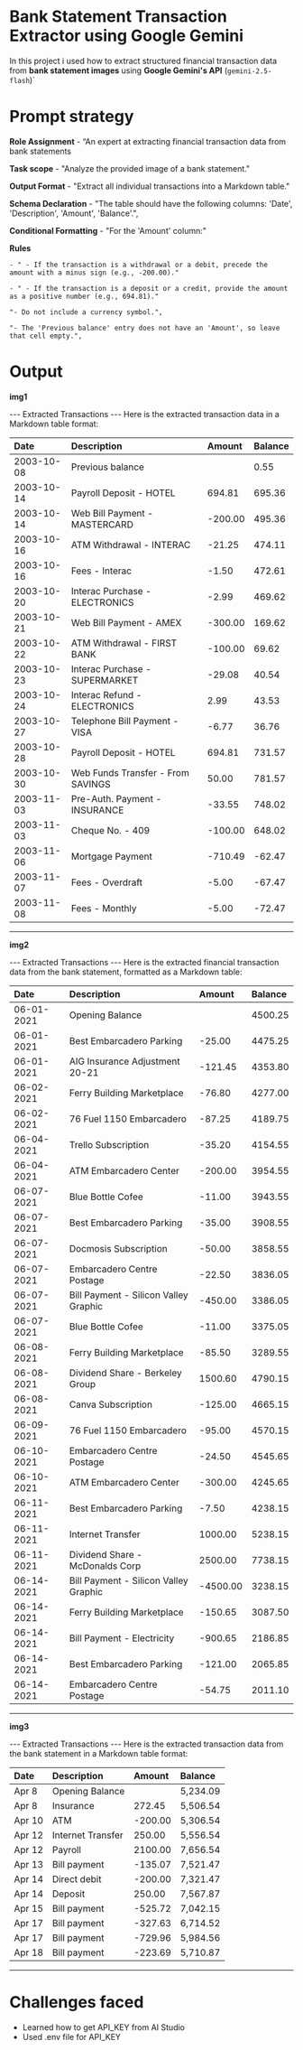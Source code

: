 # Bank Statement Transaction Extractor using Google Gemini

In this project i used how to extract structured financial transaction data from **bank statement images** using **Google Gemini's API** (`gemini-2.5-flash`)`

# Prompt strategy

**Role Assignment**
    - “An expert at extracting financial transaction data from bank statements

**Task scope**
    - "Analyze the provided image of a bank statement."

**Output Format**
    - "Extract all individual transactions into a Markdown table."

**Schema Declaration**
    - "The table should have the following columns: 'Date', 'Description', 'Amount', 'Balance'.",

**Conditional Formatting**
    - "For the 'Amount' column:"

**Rules**

    - " - If the transaction is a withdrawal or a debit, precede the amount with a minus sign (e.g., -200.00)."

    - " - If the transaction is a deposit or a credit, provide the amount as a positive number (e.g., 694.81)."

    "- Do not include a currency symbol.",

    "- The 'Previous balance' entry does not have an 'Amount', so leave that cell empty.",


# Output
**img1**

--- Extracted Transactions ---
Here is the extracted transaction data in a Markdown table format:

| Date       | Description                       | Amount  | Balance |
| :--------- | :-------------------------------- | :------ | :------ |
| 2003-10-08 | Previous balance                  |         | 0.55    |
| 2003-10-14 | Payroll Deposit - HOTEL           | 694.81  | 695.36  |
| 2003-10-14 | Web Bill Payment - MASTERCARD     | -200.00 | 495.36  |
| 2003-10-16 | ATM Withdrawal - INTERAC          | -21.25  | 474.11  |
| 2003-10-16 | Fees - Interac                    | -1.50   | 472.61  |
| 2003-10-20 | Interac Purchase - ELECTRONICS    | -2.99   | 469.62  |
| 2003-10-21 | Web Bill Payment - AMEX           | -300.00 | 169.62  |
| 2003-10-22 | ATM Withdrawal - FIRST BANK       | -100.00 | 69.62   |
| 2003-10-23 | Interac Purchase - SUPERMARKET    | -29.08  | 40.54   |
| 2003-10-24 | Interac Refund - ELECTRONICS      | 2.99    | 43.53   |
| 2003-10-27 | Telephone Bill Payment - VISA     | -6.77   | 36.76   |
| 2003-10-28 | Payroll Deposit - HOTEL           | 694.81  | 731.57  |
| 2003-10-30 | Web Funds Transfer - From SAVINGS | 50.00   | 781.57  |
| 2003-11-03 | Pre-Auth. Payment - INSURANCE     | -33.55  | 748.02  |
| 2003-11-03 | Cheque No. - 409                  | -100.00 | 648.02  |
| 2003-11-06 | Mortgage Payment                  | -710.49 | -62.47  |
| 2003-11-07 | Fees - Overdraft                  | -5.00   | -67.47  |
| 2003-11-08 | Fees - Monthly                    | -5.00   | -72.47  |

------------------------------

**img2**

--- Extracted Transactions ---
Here is the extracted financial transaction data from the bank statement, formatted as a Markdown table:

| Date       | Description                     | Amount   | Balance  |
| :--------- | :------------------------------ | :------- | :------- |
| 06-01-2021 | Opening Balance                 |          | 4500.25  |
| 06-01-2021 | Best Embarcadero Parking        | -25.00   | 4475.25  |
| 06-01-2021 | AIG Insurance Adjustment 20-21  | -121.45  | 4353.80  |
| 06-02-2021 | Ferry Building Marketplace      | -76.80   | 4277.00  |
| 06-02-2021 | 76 Fuel 1150 Embarcadero        | -87.25   | 4189.75  |
| 06-04-2021 | Trello Subscription             | -35.20   | 4154.55  |
| 06-04-2021 | ATM Embarcadero Center          | -200.00  | 3954.55  |
| 06-07-2021 | Blue Bottle Cofee               | -11.00   | 3943.55  |
| 06-07-2021 | Best Embarcadero Parking        | -35.00   | 3908.55  |
| 06-07-2021 | Docmosis Subscription           | -50.00   | 3858.55  |
| 06-07-2021 | Embarcadero Centre Postage      | -22.50   | 3836.05  |
| 06-07-2021 | Bill Payment - Silicon Valley Graphic | -450.00  | 3386.05  |
| 06-07-2021 | Blue Bottle Cofee               | -11.00   | 3375.05  |
| 06-08-2021 | Ferry Building Marketplace      | -85.50   | 3289.55  |
| 06-08-2021 | Dividend Share - Berkeley Group | 1500.60  | 4790.15  |
| 06-08-2021 | Canva Subscription              | -125.00  | 4665.15  |
| 06-09-2021 | 76 Fuel 1150 Embarcadero        | -95.00   | 4570.15  |
| 06-10-2021 | Embarcadero Centre Postage      | -24.50   | 4545.65  |
| 06-10-2021 | ATM Embarcadero Center          | -300.00  | 4245.65  |
| 06-11-2021 | Best Embarcadero Parking        | -7.50    | 4238.15  |
| 06-11-2021 | Internet Transfer               | 1000.00  | 5238.15  |
| 06-11-2021 | Dividend Share - McDonalds Corp | 2500.00  | 7738.15  |
| 06-14-2021 | Bill Payment - Silicon Valley Graphic | -4500.00 | 3238.15  |
| 06-14-2021 | Ferry Building Marketplace      | -150.65  | 3087.50  |
| 06-14-2021 | Bill Payment - Electricity      | -900.65  | 2186.85  |
| 06-14-2021 | Best Embarcadero Parking        | -121.00  | 2065.85  |
| 06-14-2021 | Embarcadero Centre Postage      | -54.75   | 2011.10  |

------------------------------

**img3**

--- Extracted Transactions ---
Here is the extracted transaction data from the bank statement in a Markdown table format:

| Date   | Description       | Amount   | Balance  |
| :----- | :---------------- | :------- | :------- |
| Apr 8  | Opening Balance   |          | 5,234.09 |
| Apr 8  | Insurance         | 272.45   | 5,506.54 |
| Apr 10 | ATM               | -200.00  | 5,306.54 |
| Apr 12 | Internet Transfer | 250.00   | 5,556.54 |
| Apr 12 | Payroll           | 2100.00  | 7,656.54 |
| Apr 13 | Bill payment      | -135.07  | 7,521.47 |
| Apr 14 | Direct debit      | -200.00  | 7,321.47 |
| Apr 14 | Deposit           | 250.00   | 7,567.87 |
| Apr 15 | Bill payment      | -525.72  | 7,042.15 |
| Apr 17 | Bill payment      | -327.63  | 6,714.52 |
| Apr 17 | Bill payment      | -729.96  | 5,984.56 |
| Apr 18 | Bill payment      | -223.69  | 5,710.87 |

------------------------------

# Challenges faced

* Learned how to get API_KEY from AI Studio
* Used .env file for API_KEY